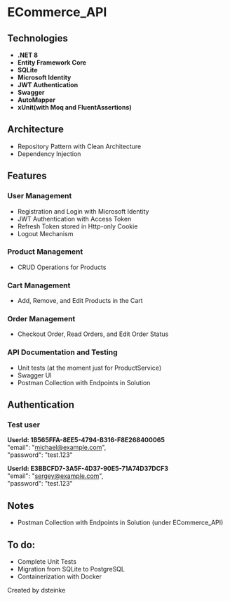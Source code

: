 # ECommerce_API

## Technologies
- **.NET 8**
- **Entity Framework Core**
- **SQLite**
- **Microsoft Identity**
- **JWT Authentication**
- **Swagger**
- **AutoMapper**
- **xUnit(with Moq and FluentAssertions)**

## Architecture
- Repository Pattern with Clean Architecture
- Dependency Injection

## Features

### **User Management**
- Registration and Login with Microsoft Identity
- JWT Authentication with Access Token
- Refresh Token stored in Http-only Cookie
- Logout Mechanism

### **Product Management**
- CRUD Operations for Products

### **Cart Management**
- Add, Remove, and Edit Products in the Cart

### **Order Management**
- Checkout Order, Read Orders, and Edit Order Status

### **API Documentation and Testing**
- Unit tests (at the moment just for ProductService)
- Swagger UI
- Postman Collection with Endpoints in Solution

## Authentication
### Test user

**UserId: 1B565FFA-8EE5-4794-B316-F8E268400065**  
"email": "michael@example.com",  
"password": "test.123"  

**UserId: E3BBCFD7-3A5F-4D37-90E5-71A74D37DCF3**  
"email": "sergey@example.com",  
"password": "test.123"  

## Notes
- Postman Collection with Endpoints in Solution (under ECommerce_API)

## To do:
- Complete Unit Tests
- Migration from SQLite to PostgreSQL
- Containerization with Docker  


Created by dsteinke
